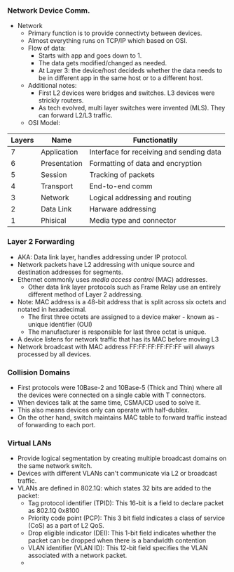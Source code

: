 
### Network Device Comm.
- Network
	- Primary function is to provide connectivty between devices.
	- Almost everything runs on TCP/IP which based on OSI.
	- Flow of data: 
		- Starts with app and goes down to 1.
		- The data gets modified/changed as needed.
		- At Layer 3: the device/host decideds whether the data needs to be in different app in the same host or to a different host.
	- Additional notes:
		- First L2 devices were bridges and switches. L3 devices were strickly routers.
		- As tech evolved, multi layer switches were invented (MLS). They can forward L2/L3 traffic.
	- OSI Model:


| Layers | Name         | Functionatily                            |
| ------ | ------------ | ---------------------------------------- |
| 7      | Application  | Interface for receiving and sending data |
| 6      | Presentation | Formatting of data and encryption        |
| 5      | Session      | Tracking of packets                      |
| 4      | Transport    | End-to-end comm                          |
| 3      | Network      | Logical addressing and routing           |
| 2      | Data Link    | Harware addressing                       |
| 1      | Phisical     | Media type and connector                 |

### Layer 2 Forwarding
- AKA: Data link layer, handles addressing under IP protocol.
- Network packets have L2 addressing with unique source and destination addresses for segments.
- Ethernet commonly uses *media access control* (MAC) addresses.
	- Other data link layer protocols such as Frame Relay use an entirely different method of Layer 2 addressing.
- Note: MAC address is a 48-bit address that is split across six octets and notated in hexadecimal.
	- The first three octets are assigned to a device maker - known as - unique identifier (OUI)
	- The manufacturer is responsible for last three octat is unique. 
- A device listens for network traffic that has its MAC before moving L3
- Network broadcast with MAC address FF:FF:FF:FF:FF:FF will always processed by all devices.

### Collision Domains
- First protocols were 10Base-2 and 10Base-5 (Thick and Thin) where all the devices were connected on a single cable with T connectors.
- When devices talk at the same time, CSMA/CD used to solve it.
- This also means devices only can operate with half-dublex.
- On the other hand, switch maintains MAC table to forward traffic instead of forwarding to each port.

### Virtual LANs
- Provide logical segmentation by creating multiple broadcast domains on the same network switch.
- Devices with different VLANs can't communicate via L2 or broadcast traffic.
- VLANs are defined in 802.1Q: which states 32 bits are added to the packet:
	- Tag protocol identifier (TPID): This 16-bit is a field to declare packet as 802.1Q 0x8100 
	- Priority code point (PCP): This 3 bit field indicates a class of service (CoS) as a part of L2 QoS.
	- Drop eligible indicator (DEI): This 1-bit field indicates whether the packet can be dropped when there is a bandwidth contention
	- VLAN identifier (VLAN ID): This 12-bit field specifies the VLAN associated with a network packet. 
	- 